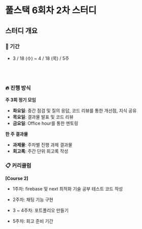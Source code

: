 # 풀스택 6회차 2차 스터디

## 스터디 개요

### 📅 기간

- 3 / 18 (수) ~ 4 / 18 (목) / 5주

<br>
<br>

### 🔥 진행 방식

**주 3회 정기 모임**

- **화요일**: 중간 점검 및 질의 응답, 코드 리뷰를 통한 개선점, 지식 공유
- **목요일**: 결과물 발표 및 코드 리뷰
- **금요일**: Office hour를 통한 멘토링

**한 주 결과물**

- **과제물**: 주차별 진행 과제 결과물
- **회고록**: 주간 단위 회고록 작성

### 📋 커리큘럼

**[Course 2]**

- 1주차: firebase 및 next 최적화 기술 공부 테스트 코드 작성

- 2주차: 채팅 기능 구현

- 3 ~ 4주차: 포트폴리오 만들기

- 5주차: 회고 준비 기간
